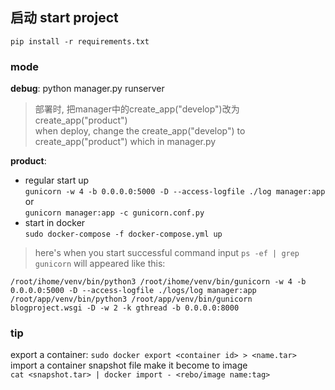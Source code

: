 ## 启动 start project  
`pip install -r requirements.txt`  

### mode
**debug**: python manager.py runserver  

> 部署时, 把manager中的create_app("develop")改为create_app("product")  
> when deploy, change the create_app("develop") to create_app("product") which in manager.py

**product**:   
- regular start up  
  `gunicorn -w 4 -b 0.0.0.0:5000 -D --access-logfile ./log manager:app`  
  or  
  `gunicorn manager:app -c gunicorn.conf.py`  
- start in docker  
  `sudo docker-compose -f docker-compose.yml up`

> here's when you start successful command input `ps -ef | grep gunicorn` will appeared like this:
```
/root/ihome/venv/bin/python3 /root/ihome/venv/bin/gunicorn -w 4 -b 0.0.0.0:5000 -D --access-logfile ./logs/log manager:app
/root/app/venv/bin/python3 /root/app/venv/bin/gunicorn blogproject.wsgi -D -w 2 -k gthread -b 0.0.0.0:8000
```

### tip
export a container: `sudo docker export <container id> > <name.tar>`  
import a container snapshot file make it become to image  
`cat <snapshot.tar> | docker import - <rebo/image name:tag>`





